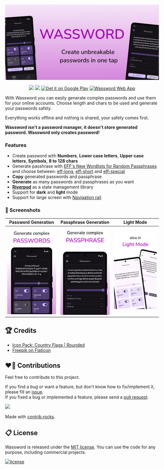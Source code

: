 <img src=".github/images/banner_store.png">

<p align="center">
    <a href="https://dart.dev/"><img src="https://img.shields.io/badge/Dart-0175C2?style=for-the-badge&logo=dart&logoColor=white"></a>
    <a href="https://flutter.dev/"><img src="https://img.shields.io/badge/Flutter-02569B?style=for-the-badge&logo=flutter&logoColor=white"></a>
    <a href="https://play.google.com/store/apps/details?id=com.albertobonacina.wassword"><img alt="Get it on Google Play" src="https://img.shields.io/badge/Android-3DDC84?style=for-the-badge&logo=android&logoColor=white"/></a>
  <a href="https://demo.wassword.app"><img alt="Wassword Web App" src="https://img.shields.io/badge/Netlify-00C7B7?style=for-the-badge&logo=netlify&logoColor=white"/></a>
</p>

With Wassword you can easily generate complex passwords and use them for your online accounts. Choose length and chars to be used and generate your passwords safely.

Everything works offline and nothing is shared, your safety comes first.

**Wassword isn't a password manager, it doesn't store generated password. Wassword only creates password!**

### Features

- Create password with **Numbers**, **Lower case letters**, **Upper case letters**, **Symbols**, **8 to 128 chars**
- Generate passhrase with [EFF's New Wordlists for Random Passphrases](https://www.eff.org/deeplinks/2016/07/new-wordlists-random-passphrases) and choose between: [eff-long](https://github.com/redacted/XKCD-password-generator/blob/master/xkcdpass/static/eff-long), [eff-short](https://github.com/redacted/XKCD-password-generator/blob/master/xkcdpass/static/eff-short) and [eff-special](https://github.com/redacted/XKCD-password-generator/blob/master/xkcdpass/static/eff-special)
- **Copy** generated passwords and passphrase
- **Generate** as many passwords and passphrases as you want
- **[Riverpod](https://riverpod.dev/)** as a state management library
- Support for **dark** and **light** mode
- Support for large screen with [Navigation rail](https://m3.material.io/components/navigation-rail/overview)

### 📱 Screenshots

| Password Generation | Passphrase Generation | Light Mode |
|-|-|-|
| <img width="250" src=".github/images/screenshot/screenshot_password.png"> | <img width="250" src=".github/images/screenshot/screenshot_passphrase.png"> | <img width="250" src=".github/images/screenshot/screenshot_light_mode.png"> |

## 🏆 Credits 

* <a href="https://www.flaticon.com/packs/countrys-flags" title="Icon Pack: Country Flags | Rounded">Icon Pack: Country Flags | Rounded</a>
* <a href="https://www.flaticon.com/authors/freepik" title="flaticon.com Freepik">Freepik on Flaticon</a>

## ❤️‍🔥 Contributions

Feel free to contribute to this project.

If you find a bug or want a feature, but don't know how to fix/implement it, please fill an [issue](https://github.com/polilluminato/wassword-flutter/issues).<br>
If you fixed a bug or implemented a feature, please send a [pull request](https://github.com/polilluminato/wassword-flutter/pulls).

<a href="https://github.com/polilluminato/wassword-flutter/graphs/contributors">
  <img src="https://contrib.rocks/image?repo=polilluminato/wassword-flutter" />
</a>

Made with [contrib.rocks](https://contrib.rocks).

## 📋 License

Wassword is released under the [MIT license](LICENSE.md). You can use the code for any purpose, including commercial projects.

[![license](https://img.shields.io/badge/License-MIT-yellow.svg)](https://opensource.org/licenses/MIT)
